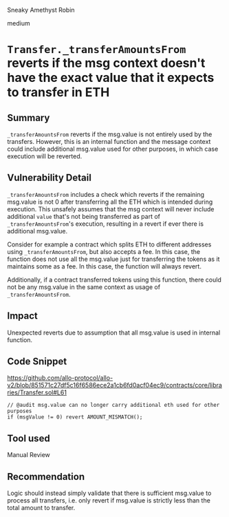 Sneaky Amethyst Robin

medium

# `Transfer._transferAmountsFrom` reverts if the msg context doesn't have the exact value that it expects to transfer in ETH
## Summary

`_transferAmountsFrom` reverts if the msg.value is not entirely used by the transfers. However, this is an internal function and the message context could include additional msg.value used for other purposes, in which case execution will be reverted.

## Vulnerability Detail

`_transferAmountsFrom` includes a check which reverts if the remaining msg.value is not 0 after transferring all the ETH which is intended during execution. This unsafely assumes that the msg context will never include additional `value` that's not being transferred as part of `_transferAmountsFrom`'s execution, resulting in a revert if ever there is additional msg.value.

Consider for example a contract which splits ETH to different addresses using `_transferAmountsFrom`, but also accepts a fee. In this case, the function does not use all the msg.value just for transferring the tokens as it maintains some as a fee. In this case, the function will always revert. 

Additionally, if a contract transferred tokens using this function, there could not be any msg.value in the same context as usage of `_transferAmountsFrom`.

## Impact

Unexpected reverts due to assumption that all msg.value is used in internal function.

## Code Snippet

https://github.com/allo-protocol/allo-v2/blob/851571c27df5c16f6586ece2a1cb6fd0acf04ec9/contracts/core/libraries/Transfer.sol#L61
```solidity
// @audit msg.value can no longer carry additional eth used for other purposes
if (msgValue != 0) revert AMOUNT_MISMATCH();
```

## Tool used

Manual Review

## Recommendation

Logic should instead simply validate that there is sufficient msg.value to process all transfers, i.e. only revert if msg.value is strictly less than the total amount to transfer.